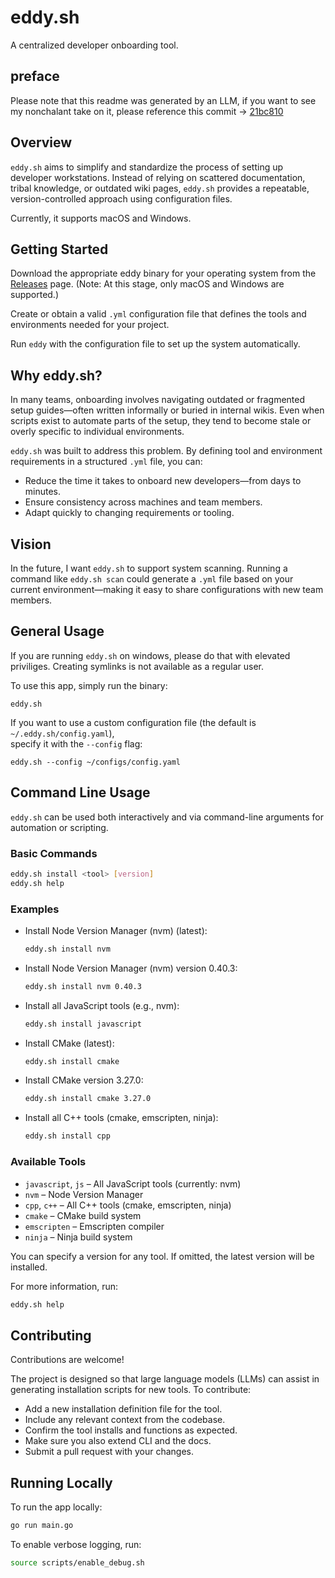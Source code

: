 # eddy.sh
A centralized developer onboarding tool.

## preface
Please note that this readme was generated by an LLM, if you want to see my nonchalant take on it, please reference this commit -> [21bc810](https://github.com/kurekszymon/eddy.sh/commit/21bc810a504018cdca6c721becd6766c6d67a2e4)

## Overview
`eddy.sh` aims to simplify and standardize the process of setting up developer workstations. Instead of relying on scattered documentation, tribal knowledge, or outdated wiki pages, `eddy.sh` provides a repeatable, version-controlled approach using configuration files.

Currently, it supports macOS and Windows.

## Getting Started
Download the appropriate eddy binary for your operating system from the [Releases](https://github.com/kurekszymon/eddy.sh/releases) page.
(Note: At this stage, only macOS and Windows are supported.)

Create or obtain a valid `.yml` configuration file that defines the tools and environments needed for your project.

Run `eddy` with the configuration file to set up the system automatically.

## Why eddy.sh?
In many teams, onboarding involves navigating outdated or fragmented setup guides—often written informally or buried in internal wikis. Even when scripts exist to automate parts of the setup, they tend to become stale or overly specific to individual environments.

`eddy.sh` was built to address this problem. By defining tool and environment requirements in a structured `.yml` file, you can:

- Reduce the time it takes to onboard new developers—from days to minutes.
- Ensure consistency across machines and team members.
- Adapt quickly to changing requirements or tooling.

## Vision
In the future, I want `eddy.sh` to support system scanning. Running a command like `eddy.sh scan` could generate a `.yml` file based on your current environment—making it easy to share configurations with new team members.

## General Usage 
If you are running `eddy.sh` on windows, please do that with elevated priviliges. Creating symlinks is not available as a regular user. 

To use this app, simply run the binary:

`eddy.sh`

If you want to use a custom configuration file (the default is `~/.eddy.sh/config.yaml`),  
specify it with the `--config` flag:

`eddy.sh --config ~/configs/config.yaml`

## Command Line Usage

`eddy.sh` can be used both interactively and via command-line arguments for automation or scripting.

### Basic Commands

```bash
eddy.sh install <tool> [version]
eddy.sh help
```

### Examples

- Install Node Version Manager (nvm) (latest):
  ```bash
  eddy.sh install nvm
  ```
- Install Node Version Manager (nvm) version 0.40.3:
  ```bash
  eddy.sh install nvm 0.40.3
  ```
- Install all JavaScript tools (e.g., nvm):
  ```bash
  eddy.sh install javascript
  ```
- Install CMake (latest):
  ```bash
  eddy.sh install cmake
  ```
- Install CMake version 3.27.0:
  ```bash
  eddy.sh install cmake 3.27.0
  ```
- Install all C++ tools (cmake, emscripten, ninja):
  ```bash
  eddy.sh install cpp
  ```

### Available Tools

- `javascript`, `js` – All JavaScript tools (currently: nvm)
- `nvm` – Node Version Manager
- `cpp`, `c++` – All C++ tools (cmake, emscripten, ninja)
- `cmake` – CMake build system
- `emscripten` – Emscripten compiler
- `ninja` – Ninja build system

You can specify a version for any tool. If omitted, the latest version will be installed.

For more information, run:
```bash
eddy.sh help
```

## Contributing
Contributions are welcome!

The project is designed so that large language models (LLMs) can assist in generating installation scripts for new tools. To contribute:

- Add a new installation definition file for the tool.
- Include any relevant context from the codebase.
- Confirm the tool installs and functions as expected.
- Make sure you also extend CLI and the docs. 
- Submit a pull request with your changes.

## Running Locally
To run the app locally:
```bash
go run main.go
```

To enable verbose logging, run:

```bash
source scripts/enable_debug.sh
```